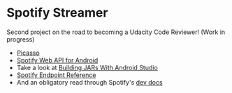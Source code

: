 # Spotify Streamer

Second project on the road to becoming a Udacity Code Reviewer! (Work in progress)

* [Picasso](http://square.github.io/picasso/)
* [Spotify Web API for Android](https://github.com/kaaes/spotify-web-api-android)
* Take a look at [Building JARs With Android Studio](http://sravan953.github.io/android,/java/2015/05/22/BuildingJARsWithAndroidStudio/)
* [Spotify Endpoint Reference](https://developer.spotify.com/web-api/endpoint-reference/)
* And an obligatory read through Spotify's [dev docs](https://developer.spotify.com/)
